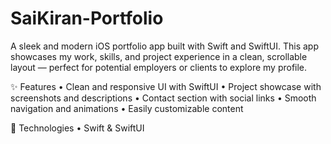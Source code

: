 # SaiKiran-Portfolio
A sleek and modern iOS portfolio app built with Swift and SwiftUI. This app showcases my work, skills, and project experience in a clean, scrollable layout — perfect for potential employers or clients to explore my profile.

✨ Features
•	Clean and responsive UI with SwiftUI
•	Project showcase with screenshots and descriptions
•	Contact section with social links
•	Smooth navigation and animations
•	Easily customizable content

📱 Technologies
•	Swift & SwiftUI
